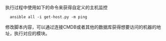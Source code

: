 执行过程中使用如下的命令来获得自定义的主机监控

```
  ansible all -i get-host.py -m ping
```

修改脚本内容，可以通过连接CMDB或者其他的数据库获得想要访问的机器的地址，执行对应的模块。

